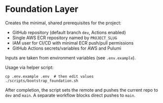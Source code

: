 # Foundation Layer

Creates the minimal, shared prerequisites for the project:

- GitHub repository (default branch `dev`, Actions enabled)
- Single AWS ECR repository named by `PROJECT_SLUG`
- IAM user for CI/CD with minimal ECR push/pull permissions
- GitHub Actions secrets/variables for AWS and Pulumi

Inputs are taken from environment variables (see `.env.example`).

Usage via helper script:

    cp .env.example .env  # then edit values
    ./scripts/bootstrap_foundation.sh

After completion, the script sets the remote and pushes the current repo to `dev` and `main`. A separate workflow blocks direct pushes to `main`.
